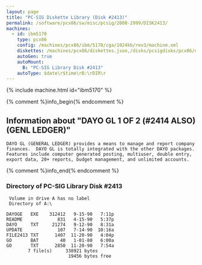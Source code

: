 ```yaml
---
layout: page
title: "PC-SIG Diskette Library (Disk #2413)"
permalink: /software/pcx86/sw/misc/pcsig/2000-2999/DISK2413/
machines:
  - id: ibm5170
    type: pcx86
    config: /machines/pcx86/ibm/5170/cga/1024kb/rev3/machine.xml
    diskettes: /machines/pcx86/diskettes.json,/disks/pcsigdisks/pcx86/diskettes.json
    autoGen: true
    autoMount:
      B: "PC-SIG Library Disk #2413"
    autoType: $date\r$time\rB:\rDIR\r
---
```


{% include machine.html id="ibm5170" %}

{% comment %}info_begin{% endcomment %}

## Information about "DAYO GL 1 OF 2 (#2414 ALSO)(GENL LEDGER)"

    DAYO GL (GENERAL LEDGER) provides a means to manage and report company
    finances.  DAYO GL is totally integrated with the other DAYO packages.
    Features include computer generated posting, multiuser, double entry,
    export data, 20+ reports, budget management, and unlimited accounts.
{% comment %}info_end{% endcomment %}


### Directory of PC-SIG Library Disk #2413

     Volume in drive A has no label
     Directory of A:\

    DAYOGE   EXE    312412   9-15-90   7:11p
    README             831   4-15-90   5:37p
    DAYO     TXT     21274   9-12-90   8:31a
    UPDATE             107   7-14-90  10:16a
    FILE2413 TXT      1407  11-20-90   4:04p
    GO       BAT        40   1-01-80   6:00a
    GO       TXT      2850  11-20-90   7:54a
            7 file(s)     338921 bytes
                           19456 bytes free
